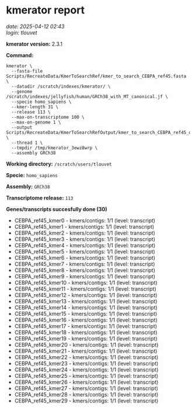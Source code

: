 # kmerator report
*date: 2025-04-12 02:43*  
*login: tlouvet*

**kmerator version:** 2.3.1

**Command:**

```
kmerator \
  --fasta-file Scripts/RecreateData/KmerToSearchRef/kmer_to_search_CEBPA_ref45.fasta \
  --datadir /scratch/indexes/kmerator/ \
  --genome /scratch/indexes/jellyfish/human/GRCh38_with_MT_canonical.jf \
  --specie homo_sapiens \
  --kmer-length 31 \
  --release 113 \
  --max-on-transcriptome 100 \
  --max-on-genome 1 \
  --output Scripts/RecreateData/KmerToSearchRefOutput/kmer_to_search_CEBPA_ref45_output \
  --thread 1 \
  --tmpdir /tmp/kmerator_3ewz8wrp \
  --assembly GRCh38
```

**Working directory:** `/scratch/users/tlouvet`

**Specie:** `homo_sapiens`

**Assembly:** `GRCh38`

**Transcriptome release:** `113`

**Genes/transcripts succesfully done (30)**

- CEBPA_ref45_kmer0 - kmers/contigs: 1/1 (level: transcript)
- CEBPA_ref45_kmer1 - kmers/contigs: 1/1 (level: transcript)
- CEBPA_ref45_kmer2 - kmers/contigs: 1/1 (level: transcript)
- CEBPA_ref45_kmer3 - kmers/contigs: 1/1 (level: transcript)
- CEBPA_ref45_kmer4 - kmers/contigs: 1/1 (level: transcript)
- CEBPA_ref45_kmer5 - kmers/contigs: 1/1 (level: transcript)
- CEBPA_ref45_kmer6 - kmers/contigs: 1/1 (level: transcript)
- CEBPA_ref45_kmer7 - kmers/contigs: 1/1 (level: transcript)
- CEBPA_ref45_kmer8 - kmers/contigs: 1/1 (level: transcript)
- CEBPA_ref45_kmer9 - kmers/contigs: 1/1 (level: transcript)
- CEBPA_ref45_kmer10 - kmers/contigs: 1/1 (level: transcript)
- CEBPA_ref45_kmer11 - kmers/contigs: 1/1 (level: transcript)
- CEBPA_ref45_kmer12 - kmers/contigs: 1/1 (level: transcript)
- CEBPA_ref45_kmer13 - kmers/contigs: 1/1 (level: transcript)
- CEBPA_ref45_kmer14 - kmers/contigs: 1/1 (level: transcript)
- CEBPA_ref45_kmer15 - kmers/contigs: 1/1 (level: transcript)
- CEBPA_ref45_kmer16 - kmers/contigs: 1/1 (level: transcript)
- CEBPA_ref45_kmer17 - kmers/contigs: 1/1 (level: transcript)
- CEBPA_ref45_kmer18 - kmers/contigs: 1/1 (level: transcript)
- CEBPA_ref45_kmer19 - kmers/contigs: 1/1 (level: transcript)
- CEBPA_ref45_kmer20 - kmers/contigs: 1/1 (level: transcript)
- CEBPA_ref45_kmer21 - kmers/contigs: 1/1 (level: transcript)
- CEBPA_ref45_kmer22 - kmers/contigs: 1/1 (level: transcript)
- CEBPA_ref45_kmer23 - kmers/contigs: 1/1 (level: transcript)
- CEBPA_ref45_kmer24 - kmers/contigs: 1/1 (level: transcript)
- CEBPA_ref45_kmer25 - kmers/contigs: 1/1 (level: transcript)
- CEBPA_ref45_kmer26 - kmers/contigs: 1/1 (level: transcript)
- CEBPA_ref45_kmer27 - kmers/contigs: 1/1 (level: transcript)
- CEBPA_ref45_kmer28 - kmers/contigs: 1/1 (level: transcript)
- CEBPA_ref45_kmer29 - kmers/contigs: 1/1 (level: transcript)
